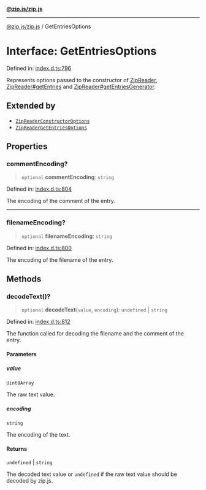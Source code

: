 [**@zip.js/zip.js**](../README.md)

***

[@zip.js/zip.js](../globals.md) / GetEntriesOptions

# Interface: GetEntriesOptions

Defined in: [index.d.ts:796](https://github.com/gildas-lormeau/zip.js/blob/3fe977a027ef9183833f51be22c11dda80bcb12f/index.d.ts#L796)

Represents options passed to the constructor of [ZipReader](../classes/ZipReader.md), [ZipReader#getEntries](../classes/ZipReader.md#getentries) and [ZipReader#getEntriesGenerator](../classes/ZipReader.md#getentriesgenerator).

## Extended by

- [`ZipReaderConstructorOptions`](ZipReaderConstructorOptions.md)
- [`ZipReaderGetEntriesOptions`](ZipReaderGetEntriesOptions.md)

## Properties

### commentEncoding?

> `optional` **commentEncoding**: `string`

Defined in: [index.d.ts:804](https://github.com/gildas-lormeau/zip.js/blob/3fe977a027ef9183833f51be22c11dda80bcb12f/index.d.ts#L804)

The encoding of the comment of the entry.

***

### filenameEncoding?

> `optional` **filenameEncoding**: `string`

Defined in: [index.d.ts:800](https://github.com/gildas-lormeau/zip.js/blob/3fe977a027ef9183833f51be22c11dda80bcb12f/index.d.ts#L800)

The encoding of the filename of the entry.

## Methods

### decodeText()?

> `optional` **decodeText**(`value`, `encoding`): `undefined` \| `string`

Defined in: [index.d.ts:812](https://github.com/gildas-lormeau/zip.js/blob/3fe977a027ef9183833f51be22c11dda80bcb12f/index.d.ts#L812)

The function called for decoding the filename and the comment of the entry.

#### Parameters

##### value

`Uint8Array`

The raw text value.

##### encoding

`string`

The encoding of the text.

#### Returns

`undefined` \| `string`

The decoded text value or `undefined` if the raw text value should be decoded by zip.js.
